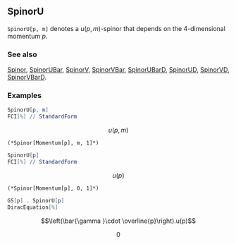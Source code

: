 ## SpinorU

`SpinorU[p, m]` denotes a $u(p,m)$-spinor that depends on the $4$-dimensional momentum $p$.

### See also

[Spinor](Spinor), [SpinorUBar](SpinorUBar), [SpinorV](SpinorV), [SpinorVBar](SpinorVBar), [SpinorUBarD](SpinorUBarD), [SpinorUD](SpinorUD), [SpinorVD](SpinorVD), [SpinorVBarD](SpinorVBarD).

### Examples

```mathematica
SpinorU[p, m]
FCI[%] // StandardForm
```

$$u(p,m)$$

```
(*Spinor[Momentum[p], m, 1]*)
```

```mathematica
SpinorU[p]
FCI[%] // StandardForm
```

$$u(p)$$

```
(*Spinor[Momentum[p], 0, 1]*)
```

```mathematica
GS[p] . SpinorU[p]
DiracEquation[%]
```

$$\left(\bar{\gamma }\cdot \overline{p}\right).u(p)$$

$$0$$